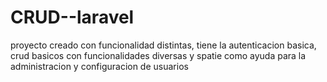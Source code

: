 # CRUD--laravel
proyecto creado con funcionalidad distintas, tiene la autenticacion basica, crud basicos con funcionalidades diversas y spatie como ayuda para la administracion y configuracion de usuarios
